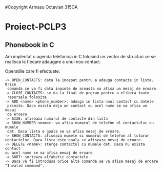 #Copyright Armasu Octavian 315CA
# Proiect-PCLP3
## Phonebook in C

  Am implentat o agenda telefonica in C folosind un vector de structuri ce se realloca la fiecare adaugare a unui nou contact.

  Operatiile care fi efectuate:
   
    -> OPEN_CONTACTS: data la inceput pentru a adauga contacte in lista. Orice
     comanda ce va fi data inainte de aceasta va afisa un mesaj de eroare.
    -> CLOSE_CONTACTS: se da la final de prgram pentru a elibera toate
     resursele folosite
    -> ADD <name> <phone_number>: adauga in lista noul contact cu datele
     primite. Daca exista deja un contact cu acel nume se va afisa un mesaj
     de eroare
    -> SIZE: afiseaza numarul de contacte din lista
    -> SHOW_NUMBER <name>: va afisa numarul de telefon al contactului cu numele
     dat. Daca lista e goala se va afisa mesaj de eroare. 
    -> SHOW_CONTACTS: afiseaza numele si numarul de telefon al tuturor 
    contactelor. Daca lista este goala se afiseaza mesaj de eroare.
    -> DELETE <name>: sterge contactul cu numele dat. Daca nu exista contact
    cu acel nume se va afisa mesaj de eroare
    -> SORT: sorteaza alfabetic contactele.
    -> Daca va fi introdusa orice alta comanda se va afisa mesaj de eroare
    "Invalid command".
    
      
    
